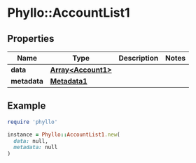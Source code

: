 # Phyllo::AccountList1

## Properties

| Name | Type | Description | Notes |
| ---- | ---- | ----------- | ----- |
| **data** | [**Array&lt;Account1&gt;**](Account1.md) |  |  |
| **metadata** | [**Metadata1**](Metadata1.md) |  |  |

## Example

```ruby
require 'phyllo'

instance = Phyllo::AccountList1.new(
  data: null,
  metadata: null
)
```

